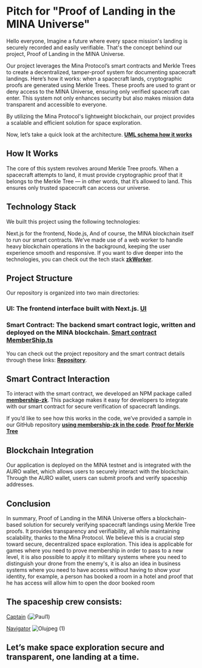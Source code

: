 
# Pitch for "Proof of Landing in the MINA Universe"
Hello everyone,
Imagine a future where every space mission's landing is securely recorded and easily verifiable. That's the concept behind our project, Proof of Landing in the MINA Universe.

Our project leverages the Mina Protocol’s smart contracts and Merkle Trees to create a decentralized, tamper-proof system for documenting spacecraft landings. Here’s how it works: when a spacecraft lands, cryptographic proofs are generated using Merkle Trees. These proofs are used to grant or deny access to the MINA Universe, ensuring only verified spacecraft can enter. This system not only enhances security but also makes mission data transparent and accessible to everyone.

By utilizing the Mina Protocol's lightweight blockchain, our project provides a scalable and efficient solution for space exploration.

Now, let’s take a quick look at the architecture. **[UML schema how it works](https://github.com/spreadzp/04-zkapp-browser-ui?tab=readme-ov-file#spaceship-verification)**

## How It Works
The core of this system revolves around Merkle Tree proofs. When a spacecraft attempts to land, it must provide cryptographic proof that it belongs to the Merkle Tree — in other words, that it’s allowed to land. This ensures only trusted spacecraft can access our universe.

## Technology Stack
We built this project using the following technologies:

Next.js for the frontend,
Node.js,
And of course, the MINA blockchain itself to run our smart contracts.
We’ve made use of a web worker to handle heavy blockchain operations in the background, keeping the user experience smooth and responsive. If you want to dive deeper into the technologies, you can check out the tech stack **[zkWorker](https://github.com/spreadzp/04-zkapp-browser-ui/blob/main/ui/src/pages/zkappWorker.ts#L7)**.

## Project Structure
Our repository is organized into two main directories:

### UI: The frontend interface built with Next.js. **[UI](https://github.com/spreadzp/04-zkapp-browser-ui/tree/main/ui)**
### Smart Contract: The backend smart contract logic, written and deployed on the MINA blockchain. **[Smart contract MemberShip.ts](https://github.com/spreadzp/04-zkapp-browser-ui/blob/main/smart-contract/src/Membership.ts)**
You can check out the project repository and the smart contract details through these links:
**[Repository](https://github.com/spreadzp/04-zkapp-browser-ui)**.


## Smart Contract Interaction
To interact with the smart contract, we developed an NPM package called  **[membership-zk](https://www.npmjs.com/package/membership-zk)**. This package makes it easy for developers to integrate with our smart contract for secure verification of spacecraft landings.

If you’d like to see how this works in the code, we’ve provided a sample in our GitHub repository **[using membership-zk in the code](https://github.com/spreadzp/04-zkapp-browser-ui/blob/08418333028653043960ec5b33cede165b1492c9/ui/src/pages/zkappWorker.ts#L7)**. 
**[Proof for Merkle Tree](https://github.com/spreadzp/04-zkapp-browser-ui/blob/08418333028653043960ec5b33cede165b1492c9/ui/src/components/MinaVerse.tsx#L38)**

## Blockchain Integration
Our application is deployed on the MINA testnet and is integrated with the AURO wallet, which allows users to securely interact with the blockchain. Through the AURO wallet, users can submit proofs and verify spaceship addresses. 

## Conclusion
In summary, Proof of Landing in the MINA Universe offers a blockchain-based solution for securely verifying spacecraft landings using Merkle Tree proofs. It provides transparency and verifiability, all while maintaining scalability, thanks to the Mina Protocol. We believe this is a crucial step toward secure, decentralized space exploration.
This idea is applicable for games where you need to prove membership in order to pass to a new level, it is also possible to apply it to military systems where you need to distinguish your drone from the enemy's, it is also an idea in business systems where you need to have access without having to show your identity, for example, a person has booked a room in a hotel and proof that he has access will allow him to open the door booked room

## The spaceship crew consists:
 [Captain](https://www.linkedin.com/in/paul-spread-bb337b63/)
    (![Paul1](https://github.com/user-attachments/assets/2907aaf8-e7f7-431c-883b-afc8a6b3bdfc)) 

 [Navigator](https://www.linkedin.com/in/olugbenga-ayoola-196034177/) 
 ![Olujpeg (1)](https://github.com/user-attachments/assets/f4917b42-75ed-4ab3-88c3-cbd079d3ad39) 

## Let’s make space exploration secure and transparent, one landing at a time.